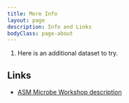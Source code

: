 ```yaml
---
title: More Info
layout: page
description: Info and Links
bodyClass: page-about
---
```


1. Here is an additional dataset to try.

## Links
- [ASM Microbe Workshop description](https://www.abstractsonline.com/pp8/#!/10522/session/73)